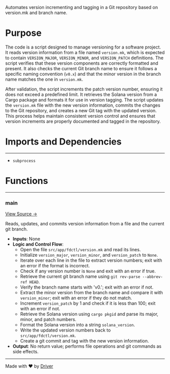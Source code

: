 <!--------------------------------------------------------------------------------->
<!-- IMPORTANT: This file is auto-generated by Driver (https://driver.ai). -------->
<!-- Manual edits may be overwritten on future commits. --------------------------->
<!--------------------------------------------------------------------------------->

Automates version incrementing and tagging in a Git repository based on version.mk and branch name.

# Purpose
The code is a script designed to manage versioning for a software project. It reads version information from a file named `version.mk`, which is expected to contain `VERSION_MAJOR`, `VERSION_MINOR`, and `VERSION_PATCH` definitions. The script verifies that these version components are correctly formatted and present. It also checks the current Git branch name to ensure it follows a specific naming convention (`v0.x`) and that the minor version in the branch name matches the one in `version.mk`.

After validation, the script increments the patch version number, ensuring it does not exceed a predefined limit. It retrieves the Solana version from a Cargo package and formats it for use in version tagging. The script updates the `version.mk` file with the new version information, commits the changes to the Git repository, and creates a new Git tag with the updated version. This process helps maintain consistent version control and ensures that version increments are properly documented and tagged in the repository.
# Imports and Dependencies

---
- `subprocess`


# Functions

---
### main<!-- {{#callable:firedancer/contrib/tag-release.main}} -->
[View Source →](<../../../contrib/tag-release.py#L1>)

Reads, updates, and commits version information from a file and the current git branch.
- **Inputs**: None
- **Logic and Control Flow**:
    - Open the file `src/app/fdctl/version.mk` and read its lines.
    - Initialize `version_major`, `version_minor`, and `version_patch` to `None`.
    - Iterate over each line in the file to extract version numbers; exit with an error if the format is incorrect.
    - Check if any version number is `None` and exit with an error if true.
    - Retrieve the current git branch name using `git rev-parse --abbrev-ref HEAD`.
    - Verify the branch name starts with 'v0.'; exit with an error if not.
    - Extract the minor version from the branch name and compare it with `version_minor`; exit with an error if they do not match.
    - Increment `version_patch` by 1 and check if it is less than 100; exit with an error if not.
    - Retrieve the Solana version using `cargo pkgid` and parse its major, minor, and patch numbers.
    - Format the Solana version into a string `solana_version`.
    - Write the updated version numbers back to `src/app/fdctl/version.mk`.
    - Create a git commit and tag with the new version information.
- **Output**: No return value; performs file operations and git commands as side effects.



---
Made with ❤️ by [Driver](https://www.driver.ai/)
